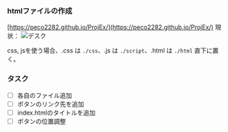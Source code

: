 ### htmlファイルの作成

[https://peco2282.github.io/ProjEx/](https://peco2282.github.io/ProjEx/)
現状：
![デスク](https://gyazo.com/236ecedba8f28f8b38aef59f0d3bb5b6.png)

css, jsを使う場合、.css は `./css`、.js は `./script`、.html は `./html` 直下に置く。

### タスク

- [ ] 各自のファイル追加
- [ ] ボタンのリンク先を追加
- [ ] index.htmlのタイトルを追加
- [ ] ボタンの位置調整